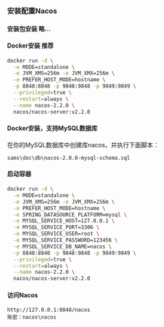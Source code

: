 
### 安装配置Nacos
#### 安装包安装 略...
#### Docker安装 **推荐**
```bash
docker run -d \
  -e MODE=standalone \
  -e JVM_XMS=256m -e JVM_XMX=256m \
  -e PREFER_HOST_MODE=hostname \
  -p 8848:8848 -p 9848:9848 -p 9849:9849 \
  --privileged=true \
  --restart=always \
  --name nacos-2.2.0 \
  nacos/nacos-server:v2.2.0
```
#### Docker安装，支持MySQL数据库

在你的MySQL数据库中创建库nacos，并执行下面脚本：
```
sams\doc\db\nacos-2.0.0-mysql-schema.sql
```

#### 启动容器
```bash
docker run -d \
  -e MODE=standalone \
  -e JVM_XMS=256m -e JVM_XMX=256m \
  -e PREFER_HOST_MODE=hostname \
  -e SPRING_DATASOURCE_PLATFORM=mysql \
  -e MYSQL_SERVICE_HOST=127.0.0.1 \
  -e MYSQL_SERVICE_PORT=3306 \
  -e MYSQL_SERVICE_USER=root \
  -e MYSQL_SERVICE_PASSWORD=123456 \
  -e MYSQL_SERVICE_DB_NAME=nacos \
  -p 8848:8848 -p 9848:9848 -p 9849:9849 \
  --privileged=true \
  --restart=always \
  --name nacos-2.2.0 \
  nacos/nacos-server:v2.2.0
```

#### 访问Nacos
```
http://127.0.0.1:8848/nacos
账密：nacos\nacos
```